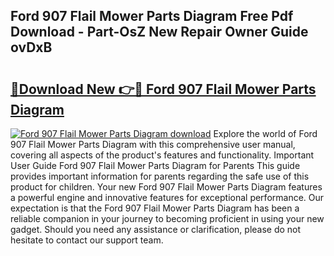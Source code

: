 ## Ford 907 Flail Mower Parts Diagram Free Pdf Download - Part-OsZ New Repair Owner Guide ovDxB

# <h2><a href="http://dflmqtv.blite.top/?on=Ford+907+Flail+Mower+Parts+Diagram">🔗Download New 👉🔴 Ford 907 Flail Mower Parts Diagram</a></h2>

[![Ford 907 Flail Mower Parts Diagram download](https://i.imgur.com/lujVjoI.png)](http://dflmqtv.blite.top/?on=Ford+907+Flail+Mower+Parts+Diagram)
Explore the world of Ford 907 Flail Mower Parts Diagram with this comprehensive user manual, covering all aspects of the product's features and functionality. Important User Guide Ford 907 Flail Mower Parts Diagram for Parents This guide provides important information for parents regarding the safe use of this product for children. Your new Ford 907 Flail Mower Parts Diagram features a powerful engine and innovative features for exceptional performance. Our expectation is that the Ford 907 Flail Mower Parts Diagram has been a reliable companion in your journey to becoming proficient in using your new gadget. Should you need any assistance or clarification, please do not hesitate to contact our support team.

